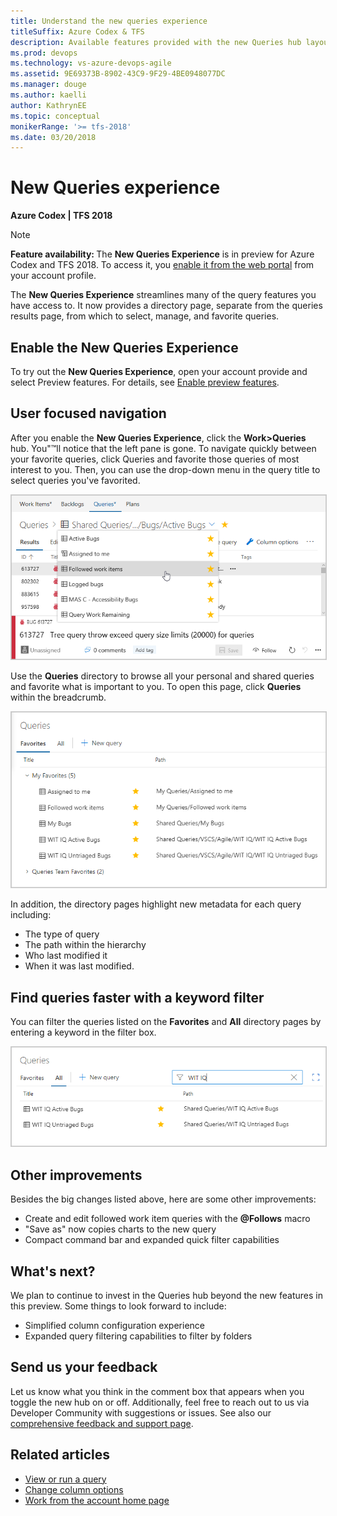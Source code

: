 ```yaml
---
title: Understand the new queries experience
titleSuffix: Azure Codex & TFS
description: Available features provided with the new Queries hub layout in Visual Studio Team Services & Team Foundation Server 
ms.prod: devops
ms.technology: vs-azure-devops-agile 
ms.assetid: 9E69373B-8902-43C9-9F29-4BE0948077DC 
ms.manager: douge
ms.author: kaelli
author: KathrynEE
ms.topic: conceptual
monikerRange: '>= tfs-2018'
ms.date: 03/20/2018
---
```


# New Queries experience

**Azure Codex | TFS 2018**   

> [!NOTE]      
><b>Feature availability: </b>The **New Queries Experience** is in preview for Azure Codex and TFS 2018. To access it, you [enable it from the web portal](../../collaborate/preview-features.md) from your account profile.

The **New Queries Experience** streamlines many of the query features you have access to. It now provides a directory page, separate from the queries results page,  from which to select, manage, and favorite queries. 

## Enable the New Queries Experience

To try out the **New Queries Experience**, open your account provide and select Preview features. For details, see [Enable  preview features](../../collaborate/preview-features.md).

## User focused navigation
After you enable the **New Queries Experience**, click the  **Work>Queries** hub. You"™ll notice that the left pane is gone. To navigate quickly between your favorite queries, click Queries and favorite those queries of most interest to you. Then, you can use the drop-down menu in the query title to select queries you've favorited.

<img src="_img/queries-favorite-picker.png" alt="List of favorite queries to run" style="border: 1px solid #cccccc;"/>

Use the **Queries** directory to browse all your personal and shared queries and favorite what is important to you. To open this page, click **Queries** within the breadcrumb.

<img src="_img/queries-favorites-pivot.png" alt="List of queries separated into personal favorites and team favorites groups" style="border: 1px solid #cccccc;"/>

In addition, the directory pages highlight new metadata for each query including:
* The type of query
* The path within the hierarchy
* Who last modified it
* When it was last modified.

## Find queries faster with a keyword filter
You can filter the queries listed on the **Favorites** and **All** directory pages by entering a keyword in the filter box.

<img src="_img/queries-all-filter.png" alt="List of all queries in the project filtered by WIT IQ criteria" style="border: 1px solid #cccccc;"/>

## Other improvements
Besides the big changes listed above, here are some other improvements:
* Create and edit followed work item queries with the **@Follows** macro
* "Save as" now copies charts to the new query
* Compact command bar and expanded quick filter capabilities

## What's next?
We plan to continue to invest in the Queries hub beyond the new features in this preview. Some things to look forward to include:
* Simplified column configuration experience
* Expanded query filtering capabilities to filter by folders

## Send us your feedback
Let us know what you think in the comment box that appears when you toggle the new hub on or off. Additionally, feel free to reach out to us via Developer Community with suggestions or issues. See also our [comprehensive feedback and support page](../../user-guide/provide-feedback.md).  

## Related articles

- [View or run a query](view-run-query.md)
- [Change column options](https://docs.microsoft.com/en-us/vsts/work/backlogs/set-column-options?toc=/vsts/work/track/toc.json&bc=/vsts/work/track/breadcrumb/toc.json)
- [Work from the account home page](../../user-guide/account-home-pages.md)
